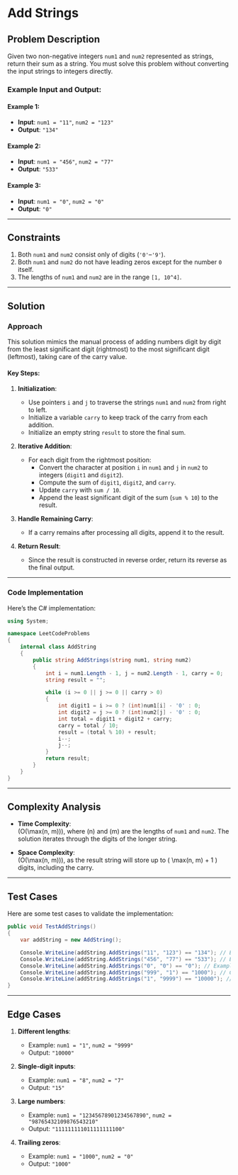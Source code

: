 # Add Strings

## Problem Description
Given two non-negative integers `num1` and `num2` represented as strings, return their sum as a string. You must solve this problem without converting the input strings to integers directly.

### Example Input and Output:

#### Example 1:
- **Input**: `num1 = "11"`, `num2 = "123"`
- **Output**: `"134"`

#### Example 2:
- **Input**: `num1 = "456"`, `num2 = "77"`
- **Output**: `"533"`

#### Example 3:
- **Input**: `num1 = "0"`, `num2 = "0"`
- **Output**: `"0"`

---

## Constraints
1. Both `num1` and `num2` consist only of digits (`'0'`–`'9'`).
2. Both `num1` and `num2` do not have leading zeros except for the number `0` itself.
3. The lengths of `num1` and `num2` are in the range `[1, 10^4]`.

---

## Solution

### Approach
This solution mimics the manual process of adding numbers digit by digit from the least significant digit (rightmost) to the most significant digit (leftmost), taking care of the carry value.

#### Key Steps:
1. **Initialization**:
   - Use pointers `i` and `j` to traverse the strings `num1` and `num2` from right to left.
   - Initialize a variable `carry` to keep track of the carry from each addition.
   - Initialize an empty string `result` to store the final sum.

2. **Iterative Addition**:
   - For each digit from the rightmost position:
     - Convert the character at position `i` in `num1` and `j` in `num2` to integers (`digit1` and `digit2`).
     - Compute the sum of `digit1`, `digit2`, and `carry`.
     - Update `carry` with `sum / 10`.
     - Append the least significant digit of the sum (`sum % 10`) to the result.

3. **Handle Remaining Carry**:
   - If a carry remains after processing all digits, append it to the result.

4. **Return Result**:
   - Since the result is constructed in reverse order, return its reverse as the final output.

---

### Code Implementation
Here’s the C# implementation:

```csharp
using System;

namespace LeetCodeProblems
{
    internal class AddString
    {
        public string AddStrings(string num1, string num2)
        {
            int i = num1.Length - 1, j = num2.Length - 1, carry = 0;
            string result = "";

            while (i >= 0 || j >= 0 || carry > 0)
            {
                int digit1 = i >= 0 ? (int)num1[i] - '0' : 0;
                int digit2 = j >= 0 ? (int)num2[j] - '0' : 0;
                int total = digit1 + digit2 + carry;
                carry = total / 10;
                result = (total % 10) + result;
                i--;
                j--;
            }
            return result;
        }
    }
}
```

---

## Complexity Analysis

- **Time Complexity**:  
  \(O(\max(n, m))\), where \(n\) and \(m\) are the lengths of `num1` and `num2`. The solution iterates through the digits of the longer string.

- **Space Complexity**:  
  \(O(\max(n, m))\), as the result string will store up to \( \max(n, m) + 1 \) digits, including the carry.

---

## Test Cases
Here are some test cases to validate the implementation:

```csharp
public void TestAddStrings()
{
    var addString = new AddString();

    Console.WriteLine(addString.AddStrings("11", "123") == "134"); // Example 1
    Console.WriteLine(addString.AddStrings("456", "77") == "533"); // Example 2
    Console.WriteLine(addString.AddStrings("0", "0") == "0"); // Example 3
    Console.WriteLine(addString.AddStrings("999", "1") == "1000"); // Carry over all digits
    Console.WriteLine(addString.AddStrings("1", "9999") == "10000"); // Unequal lengths
}
```

---

## Edge Cases
1. **Different lengths**:
   - Example: `num1 = "1"`, `num2 = "9999"`
   - Output: `"10000"`

2. **Single-digit inputs**:
   - Example: `num1 = "8"`, `num2 = "7"`
   - Output: `"15"`

3. **Large numbers**:
   - Example: `num1 = "12345678901234567890"`, `num2 = "98765432109876543210"`
   - Output: `"111111111011111111100"`

4. **Trailing zeros**:
   - Example: `num1 = "1000"`, `num2 = "0"`
   - Output: `"1000"`
